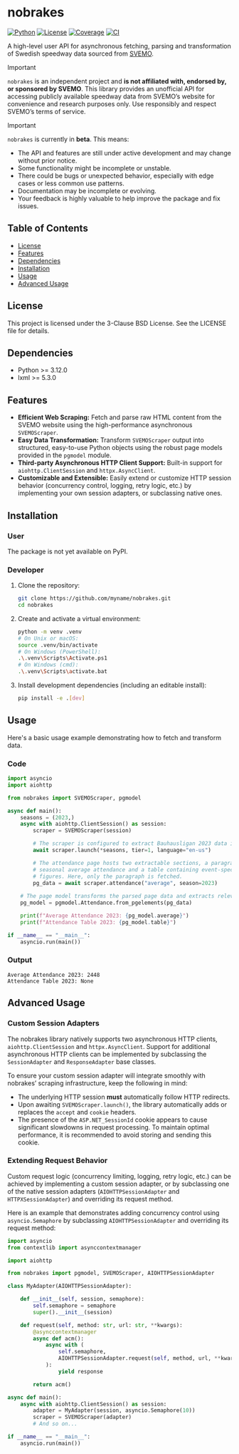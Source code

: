# nobrakes
[![Python](https://img.shields.io/badge/python-3.12%20%7C%203.13-blue.svg)]()
[![License](https://img.shields.io/badge/license-BSD%203--Clause-blue.svg)]()
[![Coverage](https://img.shields.io/badge/coverage-100.0%25-brightgreen)]()
[![CI](https://github.com/jesperpjohansson/nobrakes-dev/actions/workflows/ci.yml/badge.svg)](https://github.com/jesperpjohansson/nobrakes-dev/actions/workflows/ci.yml)

A high-level user API for asynchronous fetching, parsing and transformation of Swedish speedway data sourced from [SVEMO](https://www.svemo.se/).

> [!IMPORTANT]
> `nobrakes` is an independent project and **is not affiliated with, endorsed by, or sponsored
> by SVEMO**. This library provides an unofficial
> API for accessing publicly available speedway data from SVEMO’s website for convenience and
> research purposes only. Use responsibly and respect SVEMO’s terms of service.

> [!IMPORTANT]
> `nobrakes` is currently in **beta**. This means:
> - The API and features are still under active development and may change without prior notice.
> - Some functionality might be incomplete or unstable.
> - There could be bugs or unexpected behavior, especially with edge cases or less common use 
    patterns.
> - Documentation may be incomplete or evolving.
> - Your feedback is highly valuable to help improve the package and fix issues.

## Table of Contents
- [License](#license)
- [Features](#features)
- [Dependencies](#dependencies)
- [Installation](#installation)
- [Usage](#usage)
- [Advanced Usage](#advanced-usage)

## License

This project is licensed under the 3-Clause BSD License. See the LICENSE file for details.

## Dependencies

- Python >= 3.12.0
- lxml >= 5.3.0

## Features
- **Efficient Web Scraping:** Fetch and parse raw HTML content from the SVEMO website
  using the high-performance asynchronous `SVEMOScraper`.
- **Easy Data Transformation:** Transform `SVEMOScraper` output into structured,
  easy-to-use Python objects using the robust page models provided in the `pgmodel`
  module.
- **Third-party Asynchronous HTTP Client Support:** Built-in support for
  `aiohttp.ClientSession` and `httpx.AsyncClient`.
- **Customizable and Extensible:** Easily extend or customize HTTP session behavior 
  (concurrency control, logging, retry logic, etc.) by implementing your own session
  adapters, or subclassing native ones.

## Installation
### User

The package is not yet available on PyPI.

### Developer

1. Clone the repository:
    ```bash
    git clone https://github.com/myname/nobrakes.git
    cd nobrakes
    ```
2. Create and activate a virtual environment:
    ```bash
    python -m venv .venv
    # On Unix or macOS:
    source .venv/bin/activate
    # On Windows (PowerShell):
    .\.venv\Scripts\Activate.ps1
    # On Windows (cmd):
    .\.venv\Scripts\activate.bat
    ```
3. Install development dependencies (including an editable install):
    ```bash
    pip install -e .[dev]
    ```

## Usage
Here's a basic usage example demonstrating how to fetch and transform data.

### Code
```python
import asyncio
import aiohttp

from nobrakes import SVEMOScraper, pgmodel

async def main():
    seasons = (2023,)
    async with aiohttp.ClientSession() as session:
        scraper = SVEMOScraper(session)

        # The scraper is configured to extract Bauhausligan 2023 data in English.
        await scraper.launch(*seasons, tier=1, language="en-us")

        # The attendance page hosts two extractable sections, a paragraph containing the
        # seasonal average attendance and a table containing event-specific attendance
        # figures. Here, only the paragraph is fetched.
        pg_data = await scraper.attendance("average", season=2023)
    
    # The page model transforms the parsed page data and extracts relevant information.
    pg_model = pgmodel.Attendance.from_pgelements(pg_data)

    print(f"Average Attendance 2023: {pg_model.average}")
    print(f"Attendance Table 2023: {pg_model.table}")

if __name__ == "__main__":
    asyncio.run(main())
```
### Output
```
Average Attendance 2023: 2448
Attendance Table 2023: None
```

## Advanced Usage

### Custom Session Adapters
The nobrakes library natively supports two asynchronous HTTP clients,
`aiohttp.ClientSession` and `httpx.AsyncClient`. Support for additional asynchronous
HTTP clients can be implemented by subclassing the `SessionAdapter` and
`ResponseAdapter` base classes.


To ensure your custom session adapter will integrate smoothly with nobrakes’
scraping infrastructure, keep the following in mind:
- The underlying HTTP session **must** automatically follow HTTP redirects.
- Upon awaiting `SVEMOScraper.launch()`, the library automatically adds or replaces
  the `accept` and `cookie` headers.
- The presence of the `ASP.NET_SessionId` cookie appears to cause significant slowdowns
  in request processing. To maintain optimal performance, it is recommended to avoid
  storing and sending this cookie.
  

### Extending Request Behavior
Custom request logic (concurrency limiting, logging, retry logic, etc.) can be achieved
by implementing a custom session adapter, or by subclassing one of the native session
adapters (`AIOHTTPSessionAdapter` and `HTTPXSessionAdapter`) and overriding its request
method.

Here is an example that demonstrates adding concurrency control using
`asyncio.Semaphore` by subclassing `AIOHTTPSessionAdapter` and overriding its
request method:
```python
import asyncio
from contextlib import asynccontextmanager

import aiohttp

from nobrakes import pgmodel, SVEMOScraper, AIOHTTPSessionAdapter

class MyAdapter(AIOHTTPSessionAdapter):

    def __init__(self, session, semaphore):
        self.semaphore = semaphore
        super().__init__(session)

    def request(self, method: str, url: str, **kwargs):
        @asynccontextmanager
        async def acm():
            async with (
                self.semaphore,
                AIOHTTPSessionAdapter.request(self, method, url, **kwargs) as response,
            ):
                yield response

        return acm()

async def main():
    async with aiohttp.ClientSession() as session:
        adapter = MyAdapter(session, asyncio.Semaphore(10))
        scraper = SVEMOScraper(adapter)
        # And so on...

if __name__ == "__main__":
    asyncio.run(main())
```
